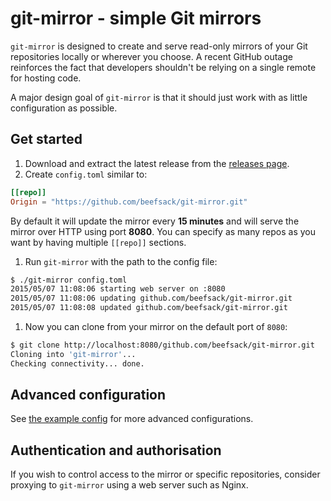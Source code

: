 # git-mirror - simple Git mirrors

`git-mirror` is designed to create and serve read-only mirrors of your Git repositories locally or wherever you choose.  A recent GitHub outage reinforces the fact that developers shouldn't be relying on a single remote for hosting code.

A major design goal of `git-mirror` is that it should just work with as little configuration as possible.

## Get started

1. Download and extract the latest release from the [releases page](https://github.com/beefsack/git-mirror/releases).
1. Create `config.toml` similar to:
```toml
[[repo]]
Origin = "https://github.com/beefsack/git-mirror.git"
```
By default it will update the mirror every **15 minutes** and will serve the mirror over HTTP using port **8080**.  You can specify as many repos as you want by having multiple `[[repo]]` sections.
1. Run `git-mirror` with the path to the config file:
```bash
$ ./git-mirror config.toml
2015/05/07 11:08:06 starting web server on :8080
2015/05/07 11:08:06 updating github.com/beefsack/git-mirror.git
2015/05/07 11:08:08 updated github.com/beefsack/git-mirror.git
```
1. Now you can clone from your mirror on the default port of `8080`:
```bash
$ git clone http://localhost:8080/github.com/beefsack/git-mirror.git
Cloning into 'git-mirror'...
Checking connectivity... done.
```

## Advanced configuration

See [the example config](example-config.toml) for more advanced configurations.

## Authentication and authorisation

If you wish to control access to the mirror or specific repositories, consider proxying to `git-mirror` using a web server such as Nginx.
